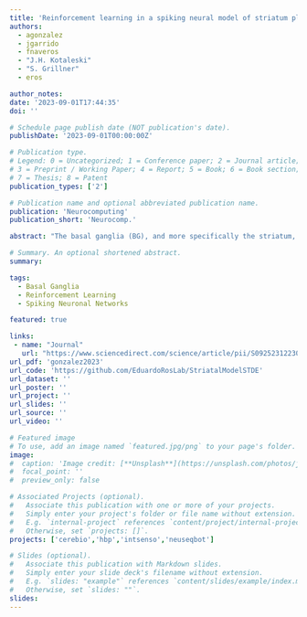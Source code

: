 ```yaml
---
title: 'Reinforcement learning in a spiking neural model of striatum plasticity'
authors:
  - agonzalez
  - jgarrido
  - fnaveros
  - "J.H. Kotaleski"
  - "S. Grillner"
  - eros

author_notes:
date: '2023-09-01T17:44:35'
doi: ''

# Schedule page publish date (NOT publication's date).
publishDate: '2023-09-01T00:00:00Z'

# Publication type.
# Legend: 0 = Uncategorized; 1 = Conference paper; 2 = Journal article;
# 3 = Preprint / Working Paper; 4 = Report; 5 = Book; 6 = Book section;
# 7 = Thesis; 8 = Patent
publication_types: ['2']

# Publication name and optional abbreviated publication name.
publication: 'Neurocomputing'
publication_short: 'Neurocomp.'

abstract: "The basal ganglia (BG), and more specifically the striatum, have long been proposed to play an essential role in action-selection based on a reinforcement learning (RL) paradigm. However, some recent findings, such as striatal spike-timing-dependent plasticity (STDP) or striatal lateral connectivity, require further research and modelling as their respective roles are still not well understood. Theoretical models of spiking neurons with homeostatic mechanisms, lateral connectivity, and reward-modulated STDP have demonstrated a remarkable capability to learn sensorial patterns that statistically correlate with a rewarding signal. In this article, we implement a functional and biologically inspired network model of the striatum, where learning is based on a previously proposed learning rule called spike-timing-dependent eligibility (STDE), which captures important experimental features in the striatum. The proposed computational model can recognize complex input patterns and consistently choose rewarded actions to respond to such sensorial inputs. Moreover, we assess the role different neuronal and network features, such as homeostatic mechanisms and lateral inhibitory connections, play in action-selection with the proposed model. The homeostatic mechanisms make learning more robust (in terms of suitable parameters) and facilitate recovery after rewarding policy swapping, while lateral inhibitory connections are important when multiple input patterns are associated with the same rewarded action. Finally, according to our simulations, the optimal delay between the action and the dopaminergic feedback is obtained around 300 ms, as demonstrated in previous studies of RL and in biological studies."

# Summary. An optional shortened abstract.
summary:

tags:
  - Basal Ganglia
  - Reinforcement Learning
  - Spiking Neuronal Networks

featured: true

links:
 - name: "Journal"
   url: "https://www.sciencedirect.com/science/article/pii/S0925231223005003"
url_pdf: 'gonzalez2023'
url_code: 'https://github.com/EduardoRosLab/StriatalModelSTDE'
url_dataset: ''
url_poster: ''
url_project: ''
url_slides: ''
url_source: ''
url_video: ''

# Featured image
# To use, add an image named `featured.jpg/png` to your page's folder.
image:
#  caption: 'Image credit: [**Unsplash**](https://unsplash.com/photos/jdD8gXaTZsc)'
#  focal_point: ''
#  preview_only: false

# Associated Projects (optional).
#   Associate this publication with one or more of your projects.
#   Simply enter your project's folder or file name without extension.
#   E.g. `internal-project` references `content/project/internal-project/index.md`.
#   Otherwise, set `projects: []`.
projects: ['cerebio','hbp','intsenso','neuseqbot']

# Slides (optional).
#   Associate this publication with Markdown slides.
#   Simply enter your slide deck's filename without extension.
#   E.g. `slides: "example"` references `content/slides/example/index.md`.
#   Otherwise, set `slides: ""`.
slides:
---
```

